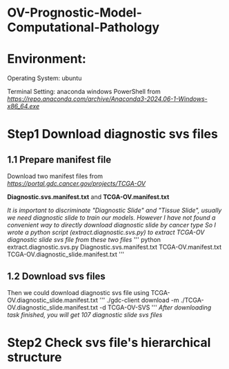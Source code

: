 # OV-Prognostic-Model-Computational-Pathology
# Environment:

Operating System: ubuntu

Terminal Setting: anaconda windows PowerShell from *https://repo.anaconda.com/archive/Anaconda3-2024.06-1-Windows-x86_64.exe*

# Step1 Download diagnostic svs files
## 1.1 Prepare manifest file
Download two manifest files from *https://portal.gdc.cancer.gov/projects/TCGA-OV*

**Diagnostic.svs.manifest.txt** and **TCGA-OV.manifest.txt**

*It is important to discriminate "Diagnostic Slide" and "Tissue Slide", usually we need diagnostic slide to train our models.*
*However I have not found a convenient way to directly download diagnostic slide by cancer type*
*So I wrote a python script (extract.diagnostic.svs.py) to extract TCGA-OV diagnostic slide svs file from these two files*
'''
python extract.diagnostic.svs.py Diagnostic.svs.manifest.txt TCGA-OV.manifest.txt TCGA-OV.diagnostic_slide.manifest.txt
'''
## 1.2 Download svs files
Then we could download diagnostic svs file using TCGA-OV.diagnostic_slide.manifest.txt
'''
./gdc-client download -m ./TCGA-OV.diagnostic_slide.manifest.txt -d TCGA-OV-SVS
'''
*After downloading task finished, you will get 107 diagnostic slide svs files*

# Step2 Check svs file's hierarchical structure
